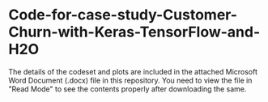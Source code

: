 # Code-for-case-study-Customer-Churn-with-Keras-TensorFlow-and-H2O

The details of the codeset and plots are included in the attached Microsoft Word Document (.docx) file in this repository. 
You need to view the file in "Read Mode" to see the contents properly after downloading the same.
